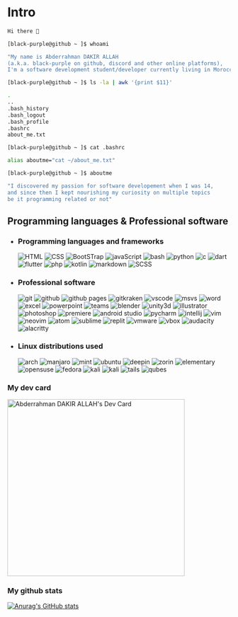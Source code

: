 # Intro
```bash
Hi there 👋

[black-purple@github ~ ]$ whoami

"My name is Abderrahman DAKIR ALLAH 
(a.k.a. black-purple on github, discord and other online platforms), 
I'm a software development student/developer currently living in Morocco."

[black-purple@github ~ ]$ ls -la | awk '{print $11}'

.
..
.bash_history
.bash_logout
.bash_profile
.bashrc
about_me.txt

[black-purple@github ~ ]$ cat .bashrc

alias aboutme="cat ~/about_me.txt"

[black-purple@github ~ ]$ aboutme

"I discovered my passion for software developement when I was 14,
and since then I kept nourishing my curiosity on multiple topics 
be it programming related or not"
```

## Programming languages & Professional software


* ### Programming languages and frameworks
    ![HTML](https://img.shields.io/static/v1?label=%20&message=HTML&color=%23E34F26&labelColor=%23ff000000&logo=HTML5)
    ![CSS](https://img.shields.io/static/v1?label=%20&message=CSS&color=%231572B6&labelColor=%23ff000000&logo=Css3&logoColor=%231572B6)
    ![BootSTrap](https://img.shields.io/static/v1?label=%20&message=BootStrap&color=%237952B3&labelColor=%23ff000000&logo=BootStrap)
    ![javaScript](https://img.shields.io/static/v1?label=%20&message=JavaScript&color=%23F7DF1E&labelColor=%23ff000000&logo=javaScript)
    ![bash](https://img.shields.io/static/v1?label=%20&message=Bash&color=%234EAA25&labelColor=%23ff000000&logo=gnubash)
    ![python](https://img.shields.io/static/v1?label=%20&message=Python&color=%23FFE873&labelColor=%23ff000000&logo=python&logoColor=%23FFE873)
    ![c](https://img.shields.io/static/v1?label=%20&message=Clang&color=%23adadad&labelColor=%23ff000000&logo=c&)
    ![dart](https://img.shields.io/static/v1?label=%20&message=Dart&color=%230175C2&labelColor=%23ff000000&logo=dart&logoColor=%230175C2)
    ![flutter](https://img.shields.io/static/v1?label=%20&message=Flutter&color=%2302569B&labelColor=%23ff000000&logo=flutter&logoColor=%2302569B)
    ![php](https://img.shields.io/static/v1?label=%20&message=PHP&color=%23777BB4&labelColor=%23ff000000&logo=php&logoColor=%23777BB4)
    ![kotlin](https://img.shields.io/static/v1?label=%20&message=Kotlin&color=%237F52FF&labelColor=%23ff000000&logo=kotlin&logoColor=%237F52FF)
    ![markdown](https://img.shields.io/static/v1?label=%20&message=Markdown&color=%23fff&labelColor=%23ff000000&logo=markdown&logoColor=%23fff)
    ![SCSS](https://img.shields.io/static/v1?label=%20&message=SASS&color=%23CC6699&labelColor=%23ff000000&logo=sass)

* ### Professional software
    ![git](https://img.shields.io/static/v1?label=%20&message=Git&color=%23F05032&labelColor=%23ff000000&logo=git&logoColor=%23F05032)
    ![github](https://img.shields.io/static/v1?label=%20&message=GitHub&color=%23181717&labelColor=%23ff000000&logo=github&logoColor=%23fafafa)
    ![github pages](https://img.shields.io/static/v1?label=%20&message=Github%20Pages&color=%23222222&labelColor=%23ff000000&logo=githubpages&logoColor=%23fafafa)
    ![gitkraken](https://img.shields.io/static/v1?label=%20&message=GitKraken&color=%23179287&labelColor=%23ff000000&logo=gitkraken&logoColor=%23179287)
    ![vscode](https://img.shields.io/static/v1?label=%20&message=VScode&color=%23007ACC&labelColor=%23ff000000&logo=visualstudiocode&logoColor=%23007ACC)
    ![msvs](https://img.shields.io/static/v1?label=%20&message=MS%20Visual%20Studio&color=%235C2D91&labelColor=%23ff000000&logo=visualstudio&logoColor=%235C2D91)
    ![word](https://img.shields.io/static/v1?label=%20&message=MS%20Word&color=%232B579A&labelColor=%23ff000000&logo=microsoftword&logoColor=%232B579A)
    ![excel](https://img.shields.io/static/v1?label=%20&message=MS%20Excel&color=%23217346&labelColor=%23ff000000&logo=microsoftexcel&logoColor=%23217346)
    ![powerpoint](https://img.shields.io/static/v1?label=%20&message=MS%20PowerPoint&color=%23B7472A&labelColor=%23ff000000&logo=microsoftpowerpoint&logoColor=%23B7472A)
    ![teams](https://img.shields.io/static/v1?label=%20&message=MS%20Teams&color=%236264A7&labelColor=%23ff000000&logo=microsoftteams&logoColor=%236264A7)
    ![blender](https://img.shields.io/static/v1?label=%20&message=blender&color=%23F5792A&labelColor=%23ff000000&logo=blender&logoColor=%23F5792A)
    ![unity3d](https://img.shields.io/static/v1?label=%20&message=Unity3d&color=%23FFFFFF&labelColor=%23ff000000&logo=unity&logoColor=%23FFFFFF)
    ![illustrator](https://img.shields.io/static/v1?label=%20&message=Adobe%20Illustrator&color=%23FF9A00&labelColor=%23ff000000&logo=adobeillustrator&logoColor=%23FF9A00)
    ![photoshop](https://img.shields.io/static/v1?label=%20&message=Adobe%20Photoshop&color=%2331A8FF&labelColor=%23ff000000&logo=adobephotoshop&logoColor=%2331A8FF)
    ![premiere](https://img.shields.io/static/v1?label=%20&message=Adobe%20Premiere%20Pro&color=%239999FF&labelColor=%23ff000000&logo=adobepremierepro&logoColor=%239999FF)
    ![android studio](https://img.shields.io/static/v1?label=%20&message=Android%20Studio&color=%233DDC84&labelColor=%23ff000000&logo=androidstudio&logoColor=%233DDC84)
    ![pycharm](https://img.shields.io/static/v1?label=%20&message=Pycharm&color=%23EFE942&labelColor=%23ff000000&logo=pycharm&logoColor=%23EFE942)
    ![intellij](https://img.shields.io/static/v1?label=%20&message=Intellij%20Idea&color=%23B22F59&labelColor=%23ff000000&logo=intellijidea&logoColor=%23B22F59)
    ![vim](https://img.shields.io/static/v1?label=%20&message=Vim&color=%23019733&labelColor=%23ff000000&logo=vim&logoColor=%23019733)
    ![neovim](https://img.shields.io/static/v1?label=%20&message=Neovim&color=%2357A143&labelColor=%23ff000000&logo=neovim&logoColor=%2357A143)
    ![atom](https://img.shields.io/static/v1?label=%20&message=Atom&color=%2366595C&labelColor=%23ff000000&logo=atom&logoColor=%2366595C)
    ![sublime](https://img.shields.io/static/v1?label=%20&message=Sublime%20text&color=%23FF9800&labelColor=%23ff000000&logo=sublimetext&logoColor=%23FF9800)
    ![replit](https://img.shields.io/static/v1?label=%20&message=Replit&color=%23667881&labelColor=%23ff000000&logo=replit&logoColor=%23667881)
    ![vmware](https://img.shields.io/static/v1?label=%20&message=VMware%20Workstation/Player&color=%23607078&labelColor=%23ff000000&logo=vmware&logoColor=%23607078)
    ![vbox](https://img.shields.io/static/v1?label=%20&message=VirtualBox&color=%23183A61&labelColor=%23ff000000&logo=virtualbox&logoColor=%23183A61)
    ![audacity](https://img.shields.io/static/v1?label=%20&message=Audacity&color=%230000CC&labelColor=%23ff000000&logo=audacity&logoColor=%230000CC)
    ![alacritty](https://img.shields.io/static/v1?label=%20&message=Alacritty&color=%23F46D01&labelColor=%23ff000000&logo=alacritty&logoColor=%23F46D01)

* ### Linux distributions used
    ![arch](https://img.shields.io/static/v1?label=%20&message=Arch%20linux&color=%231793D1&labelColor=%23ff000000&logo=archlinux&logoColor=%231793D1)
    ![manjaro](https://img.shields.io/static/v1?label=%20&message=Manjaro&color=%2335BF5C&labelColor=%23ff000000&logo=manjaro&logoColor=%2335BF5C)
    ![mint](https://img.shields.io/static/v1?label=%20&message=Linux%20Mint&color=%2387CF3E&labelColor=%23ff000000&logo=linuxmint&logoColor=%2387CF3E)
    ![ubuntu](https://img.shields.io/static/v1?label=%20&message=Ubuntu&color=%23E95420&labelColor=%23ff000000&logo=ubuntu&logoColor=%23E95420)
    ![deepin](https://img.shields.io/static/v1?label=%20&message=Deepin%20OS&color=%23007CFF&labelColor=%23ff000000&logo=deepin&logoColor=%23007CFF)
    ![zorin](https://img.shields.io/static/v1?label=%20&message=Zorin%20OS&color=%230CC1F3&labelColor=%23ff000000&logo=zorin&logoColor=%230CC1F3)
    ![elementary](https://img.shields.io/static/v1?label=%20&message=Elementary%20OS&color=%2364BAFF&labelColor=%23ff000000&logo=elementary&logoColor=%2364BAFF)
    ![opensuse](https://img.shields.io/static/v1?label=%20&message=OpenSUSE&color=%2373BA25&labelColor=%23ff000000&logo=opensuse&logoColor=%2373BA25)
    ![fedora](https://img.shields.io/static/v1?label=%20&message=Fedora&color=%2351A2DA&labelColor=%23ff000000&logo=fedora&logoColor=%2351A2DA)
    ![kali](https://img.shields.io/static/v1?label=%20&message=Kali%20Linux&color=%23557C94&labelColor=%23ff000000&logo=kalilinux&logoColor=%23557C94)
    ![kali](https://img.shields.io/static/v1?label=%20&message=Parrot%20Sec&color=%2304F2FC&labelColor=%23ff000000&logo=linux&logoColor=%2304F2FC)
    ![tails](https://img.shields.io/static/v1?label=%20&message=Tails&color=%2356347C&labelColor=%23ff000000&logo=tails&logoColor=%2356347C)
    ![qubes](https://img.shields.io/static/v1?label=%20&message=Qubes&color=%233874D8&labelColor=%23ff000000&logo=qubesos&logoColor=%233874D8)

### My dev card
<a href="https://app.daily.dev/black_purple"><img src="https://api.daily.dev/devcards/2869e0c1367f4915b9078012bbc2e157.png?r=3dq" width="400" alt="Abderrahman DAKIR ALLAH's Dev Card"/></a>

### My github stats
[![Anurag's GitHub stats](https://github-readme-stats.vercel.app/api?username=black-purple&theme=midnight-purple)](https://github.com/anuraghazra/github-readme-stats)
